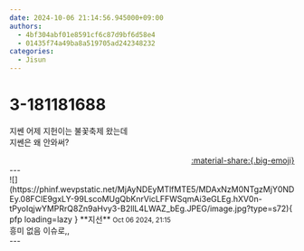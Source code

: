 ```yaml
---
date: 2024-10-06 21:14:56.945000+09:00
authors:
  - 4bf304abf01e8591cf6c87d9bf6d58e4
  - 01435f74a49ba8a519705ad242348232
categories:
  - Jisun
---
```


# 3-181181688

<div class="post-container" markdown="1">
<div class="content-container md-sidebar__scrollwrap" markdown="1">

지쎈 어제 지헌이는 불꽃축제 왔는데<br>지쎈은 왜 안와써?

</div>
</div>

<div style="text-align: right;" markdown="1">
<a href="https://weverse.io/fromis9/fanpost/3-181181688" style="text-align: right;">:material-share:{.big-emoji}</a>
</div>
---

<div class="comments-container md-sidebar__scrollwrap" markdown="1">
<div class="comment" markdown="1">
<div class='id-container' markdown="1">
![](https://phinf.wevpstatic.net/MjAyNDEyMTlfMTE5/MDAxNzM0NTgzMjY0NDEy.08FClE9gxLY-99LscoMUgQbKnrVicLFFWSqmAi3eGLEg.hXV0n-tPyoIqjwYMPRrQ8Zn9aHvy3-B2llL4LWAZ_bEg.JPEG/image.jpg?type=s72){ pfp loading=lazy }
**<span class="artist">지선</span>** <small>Oct 06 2024, 21:15</small><br>
</div>
<div class='comment-body' markdown="1">
흥미 없음 이슈로,, 
</div>
</div>
</div>
---
